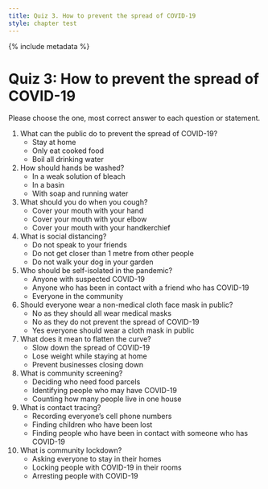 ```yaml
---
title: Quiz 3. How to prevent the spread of COVID-19
style: chapter test
---
```


{% include metadata %}

# Quiz 3: How to prevent the spread of COVID-19

Please choose the one, most correct answer to each question or statement.

1.	What can the public do to prevent the spread of COVID-19?
    + Stay at home
    - Only eat cooked food
    - Boil all drinking water
2.	How should hands be washed?
    - In a weak solution of bleach
    - In a basin
    + With soap and running water
3.	What should you do when you cough?
    - Cover your mouth with your hand
    + Cover your mouth with your elbow
    - Cover your mouth with your handkerchief
4.	What is social distancing?
    - Do not speak to your friends
    + Do not get closer than 1 metre from other people
    - Do not walk your dog in your garden
5.	Who should be self-isolated in the pandemic?
    + Anyone with suspected COVID-19
    - Anyone who has been in contact with a friend who has COVID-19
    - Everyone in the community
6.	Should everyone wear a non-medical cloth face mask in public?
    - No as they should all wear medical masks
    - No as they do not prevent the spread of COVID-19
    + Yes everyone should wear a cloth mask in public
7.	What does it mean to flatten the curve?
    + Slow down the spread of COVID-19
    - Lose weight while staying at home
    - Prevent businesses closing down
8.	What is community screening?
    - Deciding who need food parcels
    + Identifying people who may have COVID-19
    - Counting how many people live in one house
9.	What is contact tracing?
    - Recording everyone’s cell phone numbers
    - Finding children who have been lost
    + Finding people who have been in contact with someone who has COVID-19
10.	What is community lockdown?
    + Asking everyone to stay in their homes
    - Locking people with COVID-19 in their rooms
    - Arresting people with COVID-19
